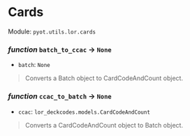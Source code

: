 # Cards 

Module: `pyot.utils.lor.cards` 

### _function_ `batch_to_ccac` -> `None` 
* `batch`: `None` 
> Converts a Batch object to CardCodeAndCount object. 


### _function_ `ccac_to_batch` -> `None` 
* `ccac`: `lor_deckcodes.models.CardCodeAndCount` 
> Converts a CardCodeAndCount object to Batch object. 


